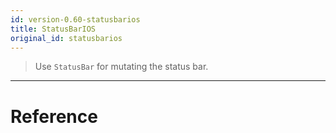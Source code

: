 ```yaml
---
id: version-0.60-statusbarios
title: StatusBarIOS
original_id: statusbarios
---
```


> Use `StatusBar` for mutating the status bar.

---

# Reference
